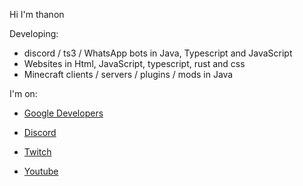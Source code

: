 Hi I'm thanon

Developing:
- discord / ts3 / WhatsApp bots in Java, Typescript and JavaScript
- Websites in Html, JavaScript, typescript, rust and css
- Minecraft clients / servers / plugins / mods in Java

I'm on:

- <a href="https://g.dev/thanon">Google Developers</a>

- <a href="https://discord.gg/suKuFvWb65">Discord</a>

- <a href="https://twitch.tv/thanongaming">Twitch</a>

- <a href="https://www.youtube.com/@TTCallabout">Youtube</a>
